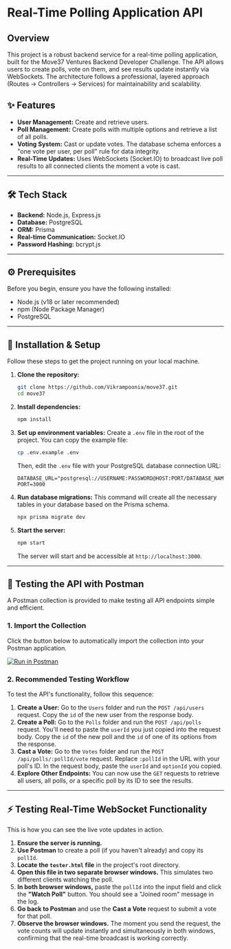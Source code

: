 # Real-Time Polling Application API

## Overview

This project is a robust backend service for a real-time polling application, built for the Move37 Ventures Backend Developer Challenge. The API allows users to create polls, vote on them, and see results update instantly via WebSockets. The architecture follows a professional, layered approach (Routes → Controllers → Services) for maintainability and scalability.

## ✨ Features

-   **User Management:** Create and retrieve users.
-   **Poll Management:** Create polls with multiple options and retrieve a list of all polls.
-   **Voting System:** Cast or update votes. The database schema enforces a "one vote per user, per poll" rule for data integrity.
-   **Real-Time Updates:** Uses WebSockets (Socket.IO) to broadcast live poll results to all connected clients the moment a vote is cast.

---

## 🛠️ Tech Stack

-   **Backend:** Node.js, Express.js
-   **Database:** PostgreSQL
-   **ORM:** Prisma
-   **Real-time Communication:** Socket.IO
-   **Password Hashing:** bcrypt.js

---

## ⚙️ Prerequisites

Before you begin, ensure you have the following installed:
-   Node.js (v18 or later recommended)
-   npm (Node Package Manager)
-   PostgreSQL

---

## 🚀 Installation & Setup

Follow these steps to get the project running on your local machine.

1.  **Clone the repository:**
    ```bash
    git clone https://github.com/Vikrampoonia/move37.git
    cd move37
    ```

2.  **Install dependencies:**
    ```bash
    npm install
    ```

3.  **Set up environment variables:**
    Create a `.env` file in the root of the project. You can copy the example file:
    ```bash
    cp .env.example .env
    ```
    Then, edit the `.env` file with your PostgreSQL database connection URL:
    ```env
    DATABASE_URL="postgresql://USERNAME:PASSWORD@HOST:PORT/DATABASE_NAME"
    PORT=3000
    ```

4.  **Run database migrations:**
    This command will create all the necessary tables in your database based on the Prisma schema.
    ```bash
    npx prisma migrate dev
    ```

5.  **Start the server:**
    ```bash
    npm start
    ```
    The server will start and be accessible at `http://localhost:3000`.

---

## 🧪 Testing the API with Postman

A Postman collection is provided to make testing all API endpoints simple and efficient.

### 1. Import the Collection
Click the button below to automatically import the collection into your Postman application.

[![Run in Postman](https://run.pstmn.io/button.svg)](https://elements.getpostman.com/redirect?entityId=40196768-36cc9f1c-6ebe-4ba6-984d-021ecd5efc2b&entityType=collection)

### 2. Recommended Testing Workflow

To test the API's functionality, follow this sequence:

1.  **Create a User:** Go to the `Users` folder and run the `POST /api/users` request. Copy the `id` of the new user from the response body.
2.  **Create a Poll:** Go to the `Polls` folder and run the `POST /api/polls` request. You'll need to paste the `userId` you just copied into the request body. Copy the `id` of the new poll and the `id` of one of its options from the response.
3.  **Cast a Vote:** Go to the `Votes` folder and run the `POST /api/polls/:pollId/vote` request. Replace `:pollId` in the URL with your poll's ID. In the request body, paste the `userId` and `optionId` you copied.
4.  **Explore Other Endpoints:** You can now use the `GET` requests to retrieve all users, all polls, or a specific poll by its ID to see the results.

---

## ⚡ Testing Real-Time WebSocket Functionality

This is how you can see the live vote updates in action.

1.  **Ensure the server is running.**
2.  **Use Postman** to create a poll (if you haven't already) and copy its `pollId`.
3.  **Locate the `tester.html` file** in the project's root directory.
4.  **Open this file in two separate browser windows.** This simulates two different clients watching the poll.
5.  **In both browser windows,** paste the `pollId` into the input field and click the **"Watch Poll"** button. You should see a "Joined room" message in the log.
6.  **Go back to Postman** and use the **Cast a Vote** request to submit a vote for that poll.
7.  **Observe the browser windows.** The moment you send the request, the vote counts will update instantly and simultaneously in both windows, confirming that the real-time broadcast is working correctly.
